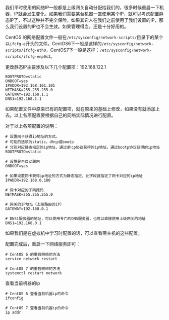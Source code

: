 我们平时使用的网络IP一般都是上级网关自动分配给我们的，很多时候重启一下机器，IP就会发生变化。如果我们需要某台机器一直使用某个IP，就可以考虑配置静态IP了，不过这种并不完全保险，如果其它人在我们之前使用了我们设置的IP，那么我们设置的IP也不会生效。如果管理得当，还是十分好用的。

CentOS 的网络配置文件一般在`/etc/sysconfig/network-scripts/`目录下的某个以`ifcfg-e`开头的文件。CentOS6下一般是这样的`/etc/sysconfig/network-scripts/ifcfg-eth0`，CentOS7下一般是这样：`/etc/sysconfig/network-scripts/ifcfg-enp0s3`。

更改静态IP主要涉及以下几个配置项：192.168.122.1

```
BOOTPROTO=static  
ONBOOT=yes  
IPADDR=192.168.101.101
NETMASK=255.255.255.0  
GATEWAY=192.168.1.1  
DNS1=192.168.1.1
```

如果配置文件中原来已有的配置项，就在原来的基础上修改，如果没有就添加上去。以上各项配置要根据自己的网络实际情况进行配置。

对于以上各项配置的说明：

```
# 设置网卡获得ip地址的方式。
# 可能的选项为static，dhcp或bootp
# 分别对应静态指定的ip地址，通过dhcp协议获得的ip地址，通过bootp协议获得的ip地址
BOOTPROTO=static 

# 设置是否自动联网
ONBOOT=yes

# 如果设置网卡获得ip地址的方式为静态指定，此字段就指定了网卡对应的ip地址
IPADDR=192.168.0.180 

# 网卡对应的子网掩码
NETMASK=255.255.255.0 

# 网关的IP地址（上级路由的IP）
GATEWAY=192.168.0.1 

# DNS1服务器的地址，可以使用专门的DNS服务器，也可以直接使用上级网关的地址
DNS1=192.168.0.1 
```

如果我们是在虚拟机中学习时配置的话，可以查看宿主机的这些配置。


配置完成后，重启一下网络服务即可：

```
# CentOS 6 的重启网络的方法
service network restart

# CentOS 7 的重启网络的方法
systemctl restart network
```

查看当前机器的ip
```
# CentOS 6 查看当前机器ip的命令
ifconfig

# CentOS 7 查看当前机器ip的命令
ip addr
```
